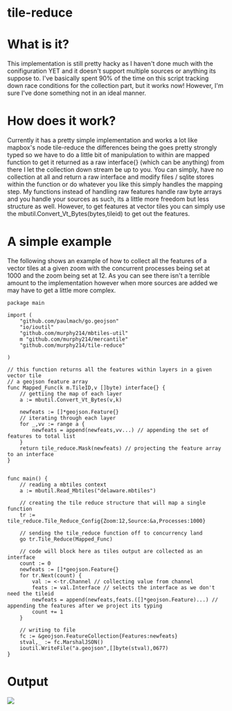 # tile-reduce

# What is it?

This implementation is still pretty hacky as I haven't done much with the conifiguration YET and it doesn't support multiple sources or anything its suppose to. I've basically spent 90% of the time on this script tracking down race conditions for the collection part, but it works now! However, I'm sure I've done something not in an ideal manner. 

# How does it work?

Currently it has a pretty simple implementation and works a lot like mapbox's node tile-reduce the differences being the goes pretty strongly typed so we have to do a little bit of manipulation to within are mapped function to get it returned as a raw interface{} (which can be anything) from there I let the collection down stream be up to you. You can simply, have no collection at all and return a raw interface and modify files / sqlite stores within the function or do whatever you like this simply handles the mapping step. My functions instead of handling raw features handle raw byte arrays and you handle your sources as such, its a little more freedom but less structure as well. However, to get features at vector tiles you can simply use the mbutil.Convert_Vt_Bytes(bytes,tileid) to get out the features. 

# A simple example 

The following shows an example of how to collect all the features of a vector tiles at a given zoom with the concurrent processes being set at 1000 and the zoom being set at 12. As you can see there isn't a terrible amount to the implementation however when more sources are added we may have to get a little more complex. 

```golang 
package main

import (
	"github.com/paulmach/go.geojson"
	"io/ioutil"
	"github.com/murphy214/mbtiles-util"
	m "github.com/murphy214/mercantile"
	"github.com/murphy214/tile-reduce"

)

// this function returns all the features within layers in a given vector tile  
// a geojson feature array 
func Mapped_Func(k m.TileID,v []byte) interface{} {
	// gettiing the map of each layer
	a := mbutil.Convert_Vt_Bytes(v,k)
	
	newfeats := []*geojson.Feature{}
	// iterating through each layer
	for _,vv := range a {	
		newfeats = append(newfeats,vv...) // appending the set of features to total list
	}
	return tile_reduce.Mask(newfeats) // projecting the feature array to an interface 
}


func main() {
	// reading a mbtiles context
	a := mbutil.Read_Mbtiles("delaware.mbtiles")

	// creating the tile reduce structure that will map a single function
	tr := tile_reduce.Tile_Reduce_Config{Zoom:12,Source:&a,Processes:1000}
	
	// sending the tile_reduce function off to concurrency land
	go tr.Tile_Reduce(Mapped_Func)

	// code will block here as tiles output are collected as an interface
	count := 0
	newfeats := []*geojson.Feature{}
	for tr.Next(count) {
		val := <-tr.Channel // collecting value from channel
		feats := val.Interface // selects the interface as we don't need the tileid
		newfeats = append(newfeats,feats.([]*geojson.Feature)...) // appending the features after we project its typing
		count += 1
	}

	// writing to file
	fc := &geojson.FeatureCollection{Features:newfeats}
	stval,_ := fc.MarshalJSON()
	ioutil.WriteFile("a.geojson",[]byte(stval),0677)
}
```

# Output 
![](https://user-images.githubusercontent.com/10904982/35489718-693345c8-0467-11e8-893f-cff74a4090c4.png)
